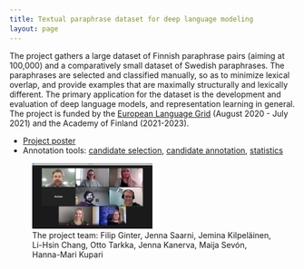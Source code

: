 ```yaml
---
title: Textual paraphrase dataset for deep language modeling
layout: page
---
```


The project gathers a large dataset of Finnish paraphrase pairs (aiming at 100,000) and a comparatively small dataset of Swedish paraphrases. The paraphrases are selected and classified manually, so as to minimize lexical overlap, and provide examples that are maximally structurally and lexically different. The primary application for the dataset is the development and evaluation of deep language models, and representation learning in general. The project is funded by the [European Language Grid](https://www.european-language-grid.eu/expo-projects/textual-paraphrase-dataset-for-deep-language-modeling/) (August 2020 - July 2021) and the Academy of Finland (2021-2023).

* <a href="assets/files/paraphrase-poster.pdf">Project poster</a>
* Annotation tools: [candidate selection](https://github.com/TurkuNLP/pick-para-anno), [candidate annotation](https://github.com/TurkuNLP/rew-para-anno), [statistics](https://github.com/TurkuNLP/stats-para-anno)

<figure>
  <img style="width:50%" src="assets/images/paraphrase_team.jpg" />
  <figcaption>The project team: Filip Ginter, Jenna Saarni, Jemina Kilpeläinen, Li-Hsin Chang, Otto Tarkka, Jenna Kanerva, Maija Sevón, Hanna-Mari Kupari</figcaption>
</figure>

